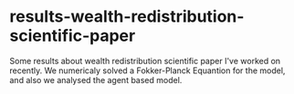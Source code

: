 # results-wealth-redistribution-scientific-paper
Some results about wealth redistribution scientific paper I've worked on recently. We numericaly solved a Fokker-Planck Equantion for the model, and also we analysed the agent based model.
